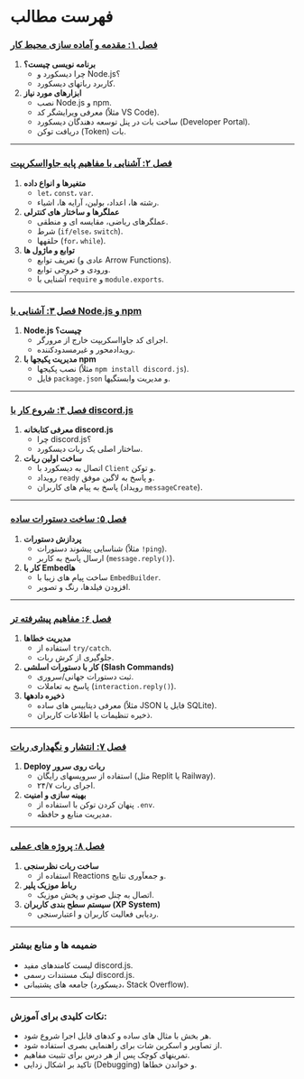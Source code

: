 # فهرست مطالب

### [**فصل ۱: مقدمه و آماده سازی محیط کار**](./saeson1.md)
1. **برنامه نویسی چیست؟**  
   - چرا دیسکورد و Node.js؟  
   - کاربرد رباتهای دیسکورد.
2. **ابزارهای مورد نیاز**  
   - نصب Node.js و npm.  
   - معرفی ویرایشگر کد (مثلاً VS Code).  
   - ساخت بات در پنل توسعه دهندگان دیسکورد (Developer Portal).  
   - دریافت توکن (Token) بات.

---

### [**فصل ۲: آشنایی با مفاهیم پایه جاوااسکریپت**](./saeson2.md)
1. **متغیرها و انواع داده**  
   - `let`، `const`، `var`.  
   - رشته ها، اعداد، بولین، آرایه ها، اشیاء.
2. **عملگرها و ساختار های کنترلی**  
   - عملگرهای ریاضی، مقایسه ای و منطقی.  
   - شرط (`if/else`، `switch`).  
   - حلقهها (`for`، `while`).
3. **توابع و ماژول ها**  
   - تعریف توابع (عادی و Arrow Functions).  
   - ورودی و خروجی توابع.  
   - آشنایی با `require` و `module.exports`.

---

### [**فصل ۳: آشنایی با Node.js و npm**](./saeson3.md)
1. **Node.js چیست؟**  
   - اجرای کد جاوااسکریپت خارج از مرورگر.  
   - رویدادمحور و غیرمسدودکننده.
2. **مدیریت پکیجها با npm**  
   - نصب پکیجها (مثلاً `npm install discord.js`).  
   - فایل `package.json` و مدیریت وابستگیها.

---

### [**فصل ۴: شروع کار با discord.js**](./saeson4.md)
1. **معرفی کتابخانه discord.js**  
   - چرا discord.js؟  
   - ساختار اصلی یک ربات دیسکورد.
2. **ساخت اولین ربات**  
   - اتصال به دیسکورد با `Client` و توکن.  
   - رویداد `ready` و پاسخ به لاگین موفق.  
   - پاسخ به پیام های کاربران (رویداد `messageCreate`).

---

### [**فصل ۵: ساخت دستورات ساده**](./saeson5.md)
1. **پردازش دستورات**  
   - شناسایی پیشوند دستورات (مثلاً `!ping`).  
   - ارسال پاسخ به کاربر (`message.reply()`).
2. **کار با Embedها**  
   - ساخت پیام های زیبا با `EmbedBuilder`.  
   - افزودن فیلدها، رنگ و تصویر.

---

### [**فصل ۶: مفاهیم پیشرفته تر**](./saeson6.md)
1. **مدیریت خطاها**  
   - استفاده از `try/catch`.  
   - جلوگیری از کرش ربات.
2. **کار با دستورات اسلشی (Slash Commands)**  
   - ثبت دستورات جهانی/سروری.  
   - پاسخ به تعاملات (`interaction.reply()`).
3. **ذخیره دادهها**  
   - معرفی دیتابیس های ساده (مثلاً JSON فایل یا SQLite).  
   - ذخیره تنظیمات یا اطلاعات کاربران.

---

### [**فصل ۷: انتشار و نگهداری ربات**]((./saeson7.md))
1. **Deploy ربات روی سرور**  
   - استفاده از سرویسهای رایگان (مثل Replit یا Railway).  
   - اجرای ربات ۲۴/۷.
2. **بهینه سازی و امنیت**  
   - پنهان کردن توکن با استفاده از `.env`.  
   - مدیریت منابع و حافظه.

---

### [**فصل ۸: پروژه های عملی**](./saeson8.md)
1. **ساخت ربات نظرسنجی**  
   - استفاده از Reactions و جمعآوری نتایج.
2. **رباط موزیک پلیر**  
   - اتصال به چنل صوتی و پخش موزیک.
3. **سیستم سطح بندی کاربران (XP System)**  
   - ردیابی فعالیت کاربران و اعتبارسنجی.

---

### **ضمیمه ها و منابع بیشتر**
- لیست کامندهای مفید discord.js.  
- لینک مستندات رسمی discord.js.  
- جامعه های پشتیبانی (دیسکورد، Stack Overflow).

---

### **نکات کلیدی برای آموزش:**
- هر بخش با مثال های ساده و کدهای قابل اجرا شروع شود.  
- از تصاویر و اسکرین شات برای راهنمایی بصری استفاده شود.  
- تمرینهای کوچک پس از هر درس برای تثبیت مفاهیم.  
- تاکید بر اشکال زدایی (Debugging) و خواندن خطاها.